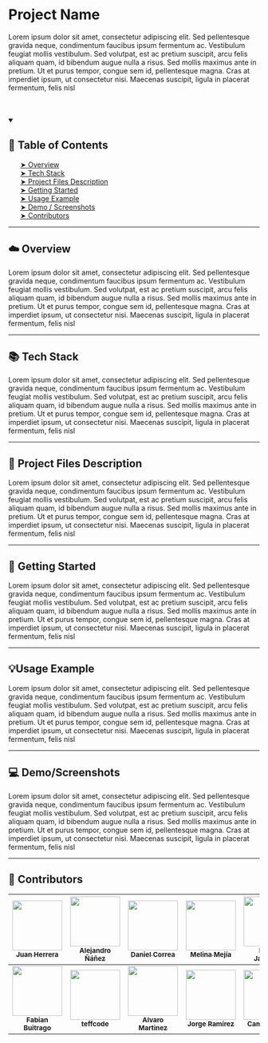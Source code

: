 <!-- Name of the project -->
<h1> Project Name </h1>

<!-- Badges -->
<!-- ![OS](https://img.shields.io/badge/OS-Linux-red?style=flat&logo=linux)
[![made-with-python](https://img.shields.io/badge/Made%20with-Python%203.8-1f425f.svg?logo=python)](https://www.python.org/)
[![Docker](https://img.shields.io/badge/Docker-available-green.svg?style=flat&logo=docker)](https://github.com/emalderson/ThePhish/tree/master/docker)
[![Maintenance](https://img.shields.io/badge/Maintained-yes-green.svg)](https://github.com/emalderson/ThePhish)
[![GitHub](https://img.shields.io/github/license/emalderson/ThePhish)](https://github.com/emalderson/ThePhish/blob/master/LICENSE)
[![Documentation](https://img.shields.io/badge/Documentation-complete-green.svg?style=flat)](https://github.com/emalderson/ThePhish) -->


<!-- GIF of the demo if available -->
<!-- Short description in paragraph -->
Lorem ipsum dolor sit amet, consectetur adipiscing elit. Sed pellentesque gravida neque, condimentum faucibus ipsum fermentum ac. Vestibulum feugiat mollis vestibulum. Sed volutpat, est ac pretium suscipit, arcu felis aliquam quam, id bibendum augue nulla a risus. Sed mollis maximus ante in pretium. Ut et purus tempor, congue sem id, pellentesque magna. Cras at imperdiet ipsum, ut consectetur nisi. Maecenas suscipit, ligula in placerat fermentum, felis nisl 
<br>
<br>
<br>
<!-- Table of contents -->


<details open="open">
  <summary><h2 id="table-of-contents"> 📃 Table of Contents</h2></summary>
  <ul>
    <a href="#overview"> ➤ Overview</a><br>
    <a href="#tech-stack"> ➤ Tech Stack</a> <br>
    <a href="#pfd"> ➤ Project Files Description</a><br>
    <a href="#getting-started"> ➤ Getting Started</a><br>
    <a href="#usage-example"> ➤ Usage Example</a><br>
    <a href="#demo"> ➤ Demo / Screenshots</a><br>
    <a href="#contributors"> ➤ Contributors</a><br>
  </ul>
</details>

---


## <h2 id="overview">☁️ Overview </h2>
Lorem ipsum dolor sit amet, consectetur adipiscing elit. Sed pellentesque gravida neque, condimentum faucibus ipsum fermentum ac. Vestibulum feugiat mollis vestibulum. Sed volutpat, est ac pretium suscipit, arcu felis aliquam quam, id bibendum augue nulla a risus. Sed mollis maximus ante in pretium. Ut et purus tempor, congue sem id, pellentesque magna. Cras at imperdiet ipsum, ut consectetur nisi. Maecenas suscipit, ligula in placerat fermentum, felis nisl 

---
## <h2 id="tech-stack">📚 Tech Stack </h2>
Lorem ipsum dolor sit amet, consectetur adipiscing elit. Sed pellentesque gravida neque, condimentum faucibus ipsum fermentum ac. Vestibulum feugiat mollis vestibulum. Sed volutpat, est ac pretium suscipit, arcu felis aliquam quam, id bibendum augue nulla a risus. Sed mollis maximus ante in pretium. Ut et purus tempor, congue sem id, pellentesque magna. Cras at imperdiet ipsum, ut consectetur nisi. Maecenas suscipit, ligula in placerat fermentum, felis nisl 


---
## <h2 id="pfd">📝 Project Files Description </h2>
Lorem ipsum dolor sit amet, consectetur adipiscing elit. Sed pellentesque gravida neque, condimentum faucibus ipsum fermentum ac. Vestibulum feugiat mollis vestibulum. Sed volutpat, est ac pretium suscipit, arcu felis aliquam quam, id bibendum augue nulla a risus. Sed mollis maximus ante in pretium. Ut et purus tempor, congue sem id, pellentesque magna. Cras at imperdiet ipsum, ut consectetur nisi. Maecenas suscipit, ligula in placerat fermentum, felis nisl 


---
## <h2 id="getting-started"> 📖 Getting Started </h2>
Lorem ipsum dolor sit amet, consectetur adipiscing elit. Sed pellentesque gravida neque, condimentum faucibus ipsum fermentum ac. Vestibulum feugiat mollis vestibulum. Sed volutpat, est ac pretium suscipit, arcu felis aliquam quam, id bibendum augue nulla a risus. Sed mollis maximus ante in pretium. Ut et purus tempor, congue sem id, pellentesque magna. Cras at imperdiet ipsum, ut consectetur nisi. Maecenas suscipit, ligula in placerat fermentum, felis nisl 


---
## <h2 id="usage-example">💡Usage Example </h2>
Lorem ipsum dolor sit amet, consectetur adipiscing elit. Sed pellentesque gravida neque, condimentum faucibus ipsum fermentum ac. Vestibulum feugiat mollis vestibulum. Sed volutpat, est ac pretium suscipit, arcu felis aliquam quam, id bibendum augue nulla a risus. Sed mollis maximus ante in pretium. Ut et purus tempor, congue sem id, pellentesque magna. Cras at imperdiet ipsum, ut consectetur nisi. Maecenas suscipit, ligula in placerat fermentum, felis nisl 


---
## <h2 id="demo">💻 Demo/Screenshots </h2>
Lorem ipsum dolor sit amet, consectetur adipiscing elit. Sed pellentesque gravida neque, condimentum faucibus ipsum fermentum ac. Vestibulum feugiat mollis vestibulum. Sed volutpat, est ac pretium suscipit, arcu felis aliquam quam, id bibendum augue nulla a risus. Sed mollis maximus ante in pretium. Ut et purus tempor, congue sem id, pellentesque magna. Cras at imperdiet ipsum, ut consectetur nisi. Maecenas suscipit, ligula in placerat fermentum, felis nisl 


---

## <h2 id="contributors"> 🤝 Contributors </h2>
| [<img src="https://avatars3.githubusercontent.com/u/3171900?v=3" width="100px;"/><br /><sub><b>Juan Herrera</b></sub>](http://juandavidherrera.com/en)<br />        | [<img src="https://avatars0.githubusercontent.com/u/464978?v=3" width="100px;"/><br /><sub><b>Alejandro Ñáñez</b></sub>](http://co.linkedin.com/in/alejandronanez/)<br /> | [<img src="https://avatars0.githubusercontent.com/u/8260962?v=3" width="100px;"/><br /><sub><b>Daniel Correa</b></sub>](https://github.com/danielcb29)<br />          | [<img src="https://avatars2.githubusercontent.com/u/19215389?v=3" width="100px;"/><br /><sub><b>Melina Mejía</b></sub>](https://github.com/MelinaMejia95)<br /> | [<img src="https://avatars3.githubusercontent.com/u/10712317?v=3" width="100px;"/><br /><sub><b>Felipe Jaramillo </b></sub>](https://github.com/p1p3)<br />    | [<img src="https://avatars1.githubusercontent.com/u/7959823?v=3" width="100px;"/><br /><sub><b>Diego Coy</b></sub>](https://diegocoy.com)<br />                               | [<img src="https://avatars2.githubusercontent.com/u/26748227?s=400&v=4" width="100px;"/><br /><sub><b>Laura Ciro</b></sub>](https://github.com/ltciro)<br />  |
| :-----------------------------------------------------------------------------------------------------------------------------------------------------------------: | :-----------------------------------------------------------------------------------------------------------------------------------------------------------------------: | :-------------------------------------------------------------------------------------------------------------------------------------------------------------------: | :-------------------------------------------------------------------------------------------------------------------------------------------------------------: | :------------------------------------------------------------------------------------------------------------------------------------------------------------: | :---------------------------------------------------------------------------------------------------------------------------------------------------------------------------: | :-----------------------------------------------------------------------------------------------------------------------------------------------------------: |
| [<img src="https://avatars1.githubusercontent.com/u/9866446?v=3" width="100px;"/><br /><sub><b>Fabian Buitrago</b></sub>](https://github.com/Fabian-Buitrago)<br /> | [<img src="https://avatars2.githubusercontent.com/u/25943655?v=3" width="100px;"/><br /><sub><b>teffcode</b></sub>](https://github.com/teffcode)<br />                    | [<img src="https://avatars3.githubusercontent.com/u/9259335?v=3" width="100px;"/><br /><sub><b>Alvaro Martinez</b></sub>](https://github.com/alvaromartinez986)<br /> | [<img src="https://avatars0.githubusercontent.com/u/348883?v=3" width="100px;"/><br /><sub><b>Jorge Ramírez</b></sub>](http://shinkei.github.io/)<br />         | [<img src="https://avatars0.githubusercontent.com/u/19542631?v=3" width="100px;"/><br /><sub><b>Camilo Perez</b></sub>](https://github.com/juancapm09)<br />   | [<img src="https://avatars3.githubusercontent.com/u/20744476?v=4" width="100px;"/><br /><sub><b>Harlen Giraldo</b></sub>](https://github.com/H4isan)<br />                    | [<img src="https://avatars2.githubusercontent.com/u/16061815?v=4" width="100px;"/><br /><sub><b>Camila Gomez</b></sub>](https://github.com/camigomez35)<br /> |
<!-- ALL-CONTRIBUTORS-LIST:END -->



